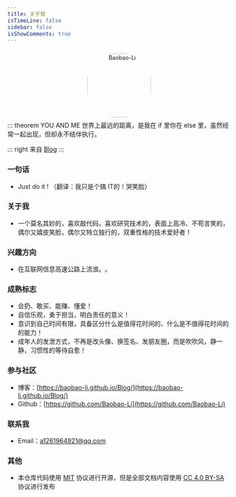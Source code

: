 ```yaml
---
title: 关于我
isTimeLine: false
sidebar: false
isShowComments: true
---
```


<p align="center">
  <img style="border-radius:41%;pointer-events:none;transform: scale(0.9);" :src="$withBase('/logo.jpg')" alt="Baobao-Li" width=160>
</p>
<p align="center" style="margin-top: -15px;">
  <a href="https://baobao-li.github.io/Blog/" class="zi zi_textbook"></a> 
  <a href="" class="zi zi_envelope"></a> 
  <a href="https://github.com/Baobao-Li" class="zi zi_tmGithub"></a>
  <a href="" class="zi zi_tmTwitter"></a>
  <a href="" class="zi zi_tmQq"></a>
</p>

<!-- 时间 -->
<Time></Time>
<!-- 线条 -->
<CanvasNest color="255,0,0" opacity='1'></CanvasNest>

::: theorem YOU AND ME
世界上最远的距离，是我在 if 里你在 else 里，虽然经常一起出现，但却永不结伴执行。

::: right
来自 [Blog](https://baobao-li.github.io/Blog/)
:::


### 一句话

- Just do it !    （翻译：我只是个搞 IT的！哭笑脸）

### 关于我

- 一个莫名其妙的，喜欢敲代码，喜欢研究技术的，表面上高冷、不苟言笑的，偶尔又嬉皮笑脸，偶尔又特立独行的，双重性格的技术爱好者！

### 兴趣方向

- 在互联网信息高速公路上​流浪。​。​

### 成熟标志

- 会扔、敢买、能赚、懂爱！
- 自信乐观，勇于担当，明白责任的意义！
- 意识到自己时间有限，具备区分什么是值得花时间的、什么是不值得花时间的的能力！
- 成年人的发泄方式，不再是改头像、换签名、发朋友圈，而是吹吹风，静一静，习惯性的等待自愈！

### 参与社区

- 博客：[https://baobao-li.github.io/Blog/](https://baobao-li.github.io/Blog/)
- Github：[https://github.com/Baobao-Li](https://github.com/Baobao-Li)

### 联系我

- <i class="zi zi_envelopeBold" zico="黑信封"></i> Email：[a1261964921@qq.com](mailto:a1261964921@qq.com)

### 其他

- 本仓库代码使用 [MIT](https://github.com/SigureMo/notev/blob/master/LICENSE) 协议进行开源，但是全部文档内容使用 [CC 4.0 BY-SA](https://creativecommons.org/licenses/by-sa/4.0/) 协议进行发布




<script>
export default {
   components: {
    Time: () => import("../components/Time"),
    CanvasNest: () => import("../components/CanvasNest")
  },
};
</script>